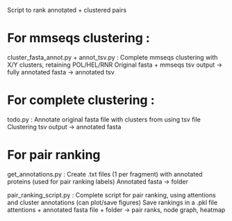 Script to rank annotated + clustered pairs

# For mmseqs clustering : 
cluster_fasta_annot.py + annot_tsv.py : Complete mmseqs clustering with X/Y clusters, retaining POL/HEL/RNR
Original fasta + mmseqs tsv output -> fully annotated fasta -> annotated tsv

# For complete clustering : 
todo.py : Annotate original fasta file with clusters from using tsv file 
Clustering tsv output -> annotated fasta

# For pair ranking
get_annotations.py : Create .txt files (1 per fragment) with annotated proteins (used for pair ranking labels)
Annotated fasta -> folder

pair_ranking_script.py : Complete script for pair ranking, using attentions and cluster annotations (can plot/save figures)
Save rankings in a .pkl file
attentions + annotated fasta file + folder -> pair ranks, node graph, heatmap
